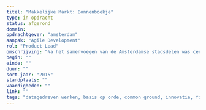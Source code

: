 ```yaml
---
titel: "Makkelijke Markt: Bonnenboekje"
type: in opdracht
status: afgerond
domein: 
opdrachtgever: "amsterdam"
aanpak: "Agile Development"
rol: "Product Lead"
omschrijving: "Na het samenvoegen van de Amsterdamse stadsdelen was centralisatie van de administratie van de straatmarkten al vaker dan eens mislukt. Met Fixxx methode voor snelle innovatie die werkt lukte het wel."
begin: ""
einde: ""
duur: ""
sort-jaar: "2015"
standplaats: ""
vaardigheden: ""
link: ""
tags: "datagedreven werken, basis op orde, common ground, innovatie, fixxx"
---
```


